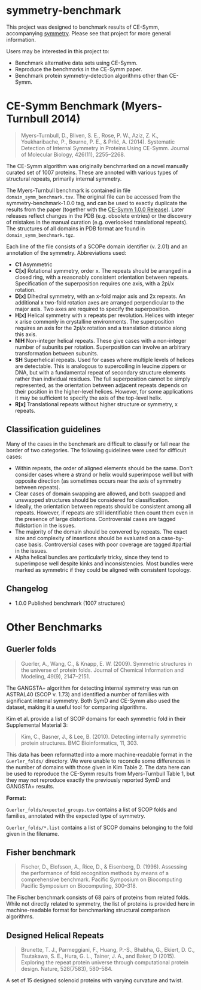 symmetry-benchmark
==================

This project was designed to benchmark results of CE-Symm, accompanying
[symmetry](https://github.com/rcsb/symmetry). Please see that project for more
general information.

Users may be interested in this project to:
 - Benchmark alternative data sets using CE-Symm.
 - Reproduce the benchmarks in the CE-Symm paper.
 - Benchmark protein symmetry-detection algorithms other than CE-Symm.


CE-Symm Benchmark (Myers-Turnbull 2014)
=======================================

> Myers-Turnbull, D., Bliven, S. E., Rose, P. W., Aziz, Z. K., Youkharibache,
> P., Bourne, P. E., & Prlić, A. (2014). Systematic Detection of Internal
> Symmetry in Proteins Using CE-Symm. Journal of Molecular Biology, 426(11),
> 2255–2268.

The CE-Symm algorithm was originally benchmarked on a novel manually curated
set of 1007 proteins. These are annoted with various types of structural
repeats, primarily internal symmetry.

The Myers-Turnbull benchmark is contained in file `domain_symm_benchmark.tsv`. The original file can be accessed from the symmetry-benchmark-1.0.0 tag, and can be used to exactly duplicate the results from the paper (together with the [CE-Symm 1.0.0 Release](https://github.com/rcsb/symmetry/releases)). Later releases reflect changes in the PDB (e.g. obsolete entries) or the discovery of mistakes in the manual curation (e.g. overlooked translational repeats). The structures of all domains in PDB format are found in `domain_symm_benchmark.tgz`.

Each line of the file consists of a SCOPe domain identifier (v. 2.01) and an annotation of the symmetry. Abbreviations used:
 - **C1**   Asymmetric
 - **C[x]** Rotational symmetry, order x. The repeats should be arranged in a closed ring, with a reasonably consistent orientation between repeats. Specification of the superposition requires one axis, with a 2pi/x rotation.
 - **D[x]** Dihedral symmetry, with an x-fold major axis and 2x repeats. An additional x two-fold rotation axes are arranged perpendicular to the major axis. Two axes are required to specify the superposition.
 - **H[x]** Helical symmetry with x repeats per revolution. Helices with integer x arise commonly in crystalline environments. The superposition requires an axis for the 2pi/x rotation and a translation distance along this axis.
 - **NIH**  Non-integer helical repeats. These give cases with a non-integer number of subunits per rotation. Superposition can involve an arbitrary transformation between subunits.
 - **SH**   Superhelical repeats. Used for cases where multiple levels of helices are detectable. This is analogous to supercoiling in leucine zippers or DNA, but with a fundamental repeat of secondary structure elements rather than individual residues. The full superposition cannot be simply represented, as the orientation between adjacent repeats depends on their position in the higher-level helices. However, for some applications it may be sufficient to specify the axis of the top-level helix.
 - **R[x]** Translational repeats without higher structure or symmetry, x repeats. 

Classification guidelines
-------------------------

Many of the cases in the benchmark are difficult to classify or fall near the border of two categories. The following guidelines were used for difficult cases:

 - Within repeats, the order of aligned elements should be the same. Don't consider cases where a strand or helix would superimpose well but with opposite direction (as sometimes occurs near the axis of symmetry between repeats).
 - Clear cases of domain swapping are allowed, and both swapped and unswapped structures should be considered for classification.
 - Ideally, the orientation between repeats should be consistent among all repeats. However, if repeats are still identifiable then count them even in the presence of large distortions. Controversial cases are tagged #distortion in the issues.
 - The majority of the domain should be convered by repeats. The exact size and complexity of insertions should be evaluated on a case-by-case basis. Controversial cases with poor coverage are tagged #partial in the issues.
 - Alpha helical bundles are particularly tricky, since they tend to superimpose well despite kinks and inconsistencies. Most bundles were marked as symmetric if they could be aligned with consistent topology.

Changelog
---------

- 1.0.0   Published benchmark (1007 structures)

Other Benchmarks
================

Guerler folds
-------------

> Guerler, A., Wang, C., & Knapp, E. W. (2009). Symmetric structures in the
> universe of protein folds. Journal of Chemical Information and Modeling,
> 49(9), 2147–2151.

The GANGSTA+ algorithm for detecting internal symmetry was run on ASTRAL40
(SCOP v. 1.73) and identified a number of families with significant internal
symmetry. Both SymD and CE-Symm also used the dataset, making it a useful tool
for comparing algorithms.

Kim et al. provide a list of SCOP domains for each symmetric fold in their
Supplemental Material 3:

> Kim, C., Basner, J., & Lee, B. (2010). Detecting internally symmetric protein
> structures. BMC Bioinformatics, 11, 303.

This data has been reformatted into a more machine-readable format in the
`Guerler_folds/` directory. We were unable to reconcile some differences in
the number of domains with those given in Kim Table 2. The data here can be
used to reproduce the CE-Symm results from Myers-Turnbull Table 1, but they may
not reproduce exactly the previously reported SymD and GANGSTA+ results.

**Format:**

`Guerler_folds/expected_groups.tsv` contains a list of SCOP folds and families,
annotated with the expected type of symmetry.

`Guerler_folds/*.list` contains a list of SCOP domains belonging to the fold
given in the filename.


Fisher benchmark
----------------

> Fischer, D., Elofsson, A., Rice, D., & Eisenberg, D. (1996). Assessing the
> performance of fold recognition methods by means of a comprehensive
> benchmark. Pacific Symposium on Biocomputing Pacific Symposium on
> Biocomputing, 300–318.

The Fischer benchmark consists of 68 pairs of proteins from related folds.
While not directly related to symmetry, the list of proteins is provided here
in machine-readable format for benchmarking structural comparison algorithms.

Designed Helical Repeats
------------------------

> Brunette, T. J., Parmeggiani, F., Huang, P.-S., Bhabha, G., Ekiert, D. C.,
> Tsutakawa, S. E., Hura, G. L., Tainer, J. A., and Baker, D (2015).
> Exploring the repeat protein universe through computational protein design.
> Nature, 528(7583), 580–584.

A set of 15 designed solenoid proteins with varying curvature and twist.

